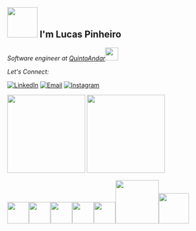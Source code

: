 <h2> <img src="https://media.giphy.com/media/JRPx7fOmONz6pQVR8X/giphy.gif" width="70">  I'm Lucas Pinheiro</h2>
<p><em>Software engineer at <a href="https://www.quintoandar.com.br/">QuintoAndar</a><img src="https://media.giphy.com/media/CG2e9WF8qw8SogFpS3/giphy.gif" width="30"> 
</em></p>
<div align="left">

<i>Let's Connect:</i><br>
 
 <a href="https://www.linkedin.com/in/lucas-ph/" target="_blank"><img src="https://img.shields.io/badge/LinkedIn-%230077B5.svg?&style=flat-square&logo=linkedin&logoColor=white" alt="LinkedIn"></a>
<a href="mailto:lucas4pinheiro@gmail.com" target="_blank"><img src="https://img.shields.io/badge/Gmail-D14836?style=flat-square&logo=gmail&logoColor=white" alt="Email"></a>
<a href="https://twitter.com/luccasph7" target="_blank"><img src="https://img.shields.io/badge/Twitter-1DA1F2?&style=flat-square&logo=twitter&logoColor=white" alt="Instagram"></a>
 
<div>
  <img height="180em" src="https://github-readme-stats.vercel.app/api?username=luccasPh&show_icons=true&theme=onedark&include_all_commits=true&count_private=true"/>
  <img height="180em" src="https://github-readme-stats.vercel.app/api/top-langs/?username=luccasPh&layout=compact&langs_count=8&theme=onedark&hide=jupyter notebook,html,css,scss"/>
</div>
 
<p align="left">
  <img src="https://media3.giphy.com/media/kdFc8fubgS31b8DsVu/giphy.webp" width="50"><img src="https://media3.giphy.com/media/ln7z2eWriiQAllfVcn/200w.webp" width="50"><img src="https://i.giphy.com/media/LMt9638dO8dftAjtco/200.webp" width="50"><img src="https://i.giphy.com/media/eNAsjO55tPbgaor7ma/200w.webp" width="50"><img src="https://i.giphy.com/media/IdyAQJVN2kVPNUrojM/200.webp" width="50"><img src="https://media.giphy.com/media/kH1DBkPNyZPOk0BxrM/giphy.gif" width="100"><img src="https://media.giphy.com/media/SwgB2LsQdxfGe2Tt86/giphy.gif" width="70">
  
</p>
